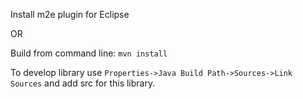 Install m2e plugin for Eclipse

OR

Build from command line: `mvn install`


To develop library use `Properties->Java Build Path->Sources->Link
Sources` and add src for this library.
